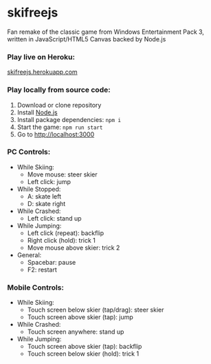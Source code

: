 # skifreejs
Fan remake of the classic game from Windows Entertainment Pack 3, written in JavaScript/HTML5 Canvas backed by Node.js

### Play live on Heroku:

[skifreejs.herokuapp.com](https://skifreejs.herokuapp.com/)

### Play locally from source code:
1. Download or clone repository
2. Install [Node.js](https://nodejs.org/en/)
3. Install package dependencies: ```npm i```
4. Start the game: ```npm run start```
5. Go to [http://localhost:3000](http://localhost:3000/)

### PC Controls:
- While Skiing:
    - Move mouse: steer skier
    - Left click: jump
- While Stopped:
    - A: skate left
    - D: skate right
- While Crashed:
    - Left click: stand up
- While Jumping:
    - Left click (repeat): backflip
    - Right click (hold): trick 1
    - Move mouse above skier: trick 2
- General:
    - Spacebar: pause
    - F2: restart

### Mobile Controls:
- While Skiing:
    - Touch screen below skier (tap/drag): steer skier
    - Touch screen above skier (tap): jump
- While Crashed:
    - Touch screen anywhere: stand up
- While Jumping:
    - Touch screen above skier (tap): backflip
    - Touch screen below skier (hold): trick 1
